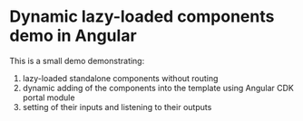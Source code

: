 # Dynamic lazy-loaded components demo in Angular

This is a small demo demonstrating:
1. lazy-loaded standalone components without routing
2. dynamic adding of the components into the template using Angular CDK portal module 
3. setting of their inputs and listening to their outputs
